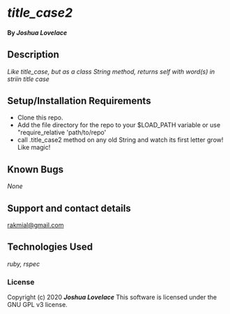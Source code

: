 
# _title_case2_
#### By _**Joshua Lovelace**_

## Description

_Like title_case, but as a class String method, returns self with word(s) in striin title case_

## Setup/Installation Requirements

* Clone this repo.
* Add the file directory for the repo to your $LOAD_PATH variable or use "require_relative 'path/to/repo'
* call .title_case2 method on any old String and watch its first letter grow! Like magic!

## Known Bugs

_None_

## Support and contact details

rakmial@gmail.com

## Technologies Used

_ruby, rspec_

### License

Copyright (c) 2020 **_Joshua Lovelace_**
This software is licensed under the GNU GPL v3 license.